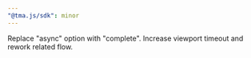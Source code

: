 ```yaml
---
"@tma.js/sdk": minor
---
```


Replace "async" option with "complete". Increase viewport timeout and rework related flow.
